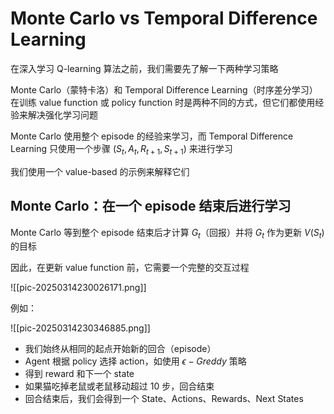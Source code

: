 # Monte Carlo vs Temporal Difference Learning

在深入学习 Q-learning 算法之前，我们需要先了解一下两种学习策略

Monte Carlo（蒙特卡洛）和 Temporal Difference Learning（时序差分学习）在训练 value function 或 policy function 时是两种不同的方式，但它们都使用经验来解决强化学习问题

Monte Carlo 使用整个 episode 的经验来学习，而 Temporal Difference Learning 只使用一个步骤 $(S_t, A_t, R_{t+1}, S_{t+1})$ 来进行学习

我们使用一个 value-based 的示例来解释它们

## Monte Carlo：在一个 episode 结束后进行学习

Monte Carlo 等到整个 episode 结束后才计算 $G_{t}$（回报）并将 $G_{t}$ 作为更新 $V(S_{t})$ 的目标

因此，在更新 value function 前，它需要一个完整的交互过程

![[pic-20250314230026171.png]]

例如：

![[pic-20250314230346885.png]]

- 我们始终从相同的起点开始新的回合（episode）
- Agent 根据 policy 选择 action，如使用 $\epsilon -Greddy$ 策略
- 得到 reward 和下一个 state
- 如果猫吃掉老鼠或老鼠移动超过 10 步，回合结束
- 回合结束后，我们会得到一个 State、Actions、Rewards、Next States